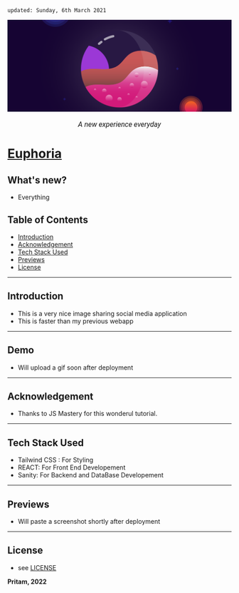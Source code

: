     updated: Sunday, 6th March 2021

<div align=center>
    <a href="https://github.com/warmachine028/Euphoria"><img width=800 src="assets/banner.png" alt="Euphoria"></a>
    <p style="font-family: roboto, calibri; font-size:12pt; font-style:italic"> A new experience everyday </p>
    <!-- <a href="https://github.com/warmachine028/Better-Calculator/releases/"> <img src="https://img.shields.io/github/v/release/warmachine028/Better-Calculator"></a>
    <br>
    <a href="https://github.com/warmachine028/Better-Calculator/releases/tag/V4.2.1-beta"> <img alt="" src="https://img.shields.io/github/v/release/warmachine028/Better-Calculator?color=red&include_prereleases&label=pre%20release"> </a>
    <br>
    <img src="https://img.shields.io/github/stars/warmachine028/Better-Calculator?color=lawngreen">
    <a href= "https://github.com/warmachine028/Better-Calculator/blob/main/LICENSE"><img src="https://img.shields.io/github/license/warmachine028/Better-Calculator?color=orange"></a>
    <a href="https://github.com/warmachine028/Better-Calculator/network/members"><img src="https://img.shields.io/github/forks/warmachine028/Better-Calculator?color=cyan"></a> -->
</div>

# [Euphoria](https://github.com/warmachine028/Euphoria)

## What's new?

- Everything

## Table of Contents

- [Introduction](#introduction)
- [Acknowledgement](#acknowledgement)
- [Tech Stack Used](#tech-stack-used)
- [Previews](#previews)
- [License](#license)

---

## Introduction

- This is a very nice image sharing social media application
- This is faster than my previous webapp

---

## Demo

- Will upload a gif soon after deployment
<!-- ![Customizations](images/custom.gif) -->

---

## Acknowledgement

- Thanks to JS Mastery for this wonderul tutorial.

---

## Tech Stack Used

- Tailwind CSS : For Styling
- REACT: For Front End Developement
- Sanity: For Backend and DataBase Developement

---

## Previews

- Will paste a screenshot shortly after deployment

---

## License

- see [LICENSE]

**Pritam, 2022**

<!-- Links  -->

[license]: https://github.com/warmachine028/Better-Calculator/blob/main/LICENSE

[contributing]: https://github.com/warmachine028/Better-Calculator/blob/main/.github/CONTRIBUTING.md

[website]: "https://warmachine028.github.io/euphoria/"
